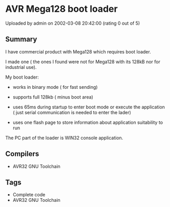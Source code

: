 # AVR Mega128 boot loader

Uploaded by admin on 2002-03-08 20:42:00 (rating 0 out of 5)

## Summary

I have commercial product with Mega128 which requires boot loader.  

I made one ( the ones I found were not for Mega128 with its 128kB nor for industrial use).  

My boot loader:  

- works in binary mode ( for fast sending)  

- supports full 128kb ( minus boot area)  

- uses 65ms during startup to enter boot mode or execute the application ( just serial communication is needed to enter the lader)  

- uses one flash page to store information about application suitability to run


The PC part of the loader is WIN32 console application.

## Compilers

- AVR32 GNU Toolchain

## Tags

- Complete code
- AVR32 GNU Toolchain
